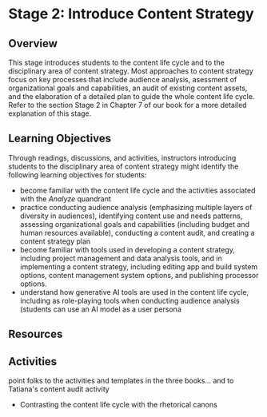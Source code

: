 # Stage 2: Introduce Content Strategy

## Overview
This stage introduces students to the content life cycle and to the disciplinary area of content strategy. Most approaches to content strategy focus on key processes that include audience analysis, asessment of organizational goals and capabilities, an audit of existing content assets, and the elaboration of a detailed plan to guide the whole content life cycle. Refer to the section Stage 2 in Chapter 7 of our book for a more detailed explanation of this stage.

## Learning Objectives
Through readings, discussions, and activities, instructors introducing students to the disciplinary area of content strategy might identify the following learning objectives for students:
* become familiar with the content life cycle and the activities associated with the *Analyze* quandrant
* practice conducting audience analysis (emphasizing multiple layers of diversity in audiences), identifying content use and needs patterns, assessing organizational goals and capabilities (including budget and human resources available), conducting a content audit, and creating a content strategy plan
* become familiar with tools used in developing a content strategy, including project management and data analysis tools, and in implementing a content strategy, including editing app and build system options, content management system options, and publishing processor options.
* understand how generative AI tools are used in the content life cycle, including as role-playing tools when conducting audience analysis (students can use an AI model as a user persona

## Resources



## Activities
point folks to the activities and templates in the three books... and to Tatiana's content audit activity
* Contrasting the content life cycle with the rhetorical canons
